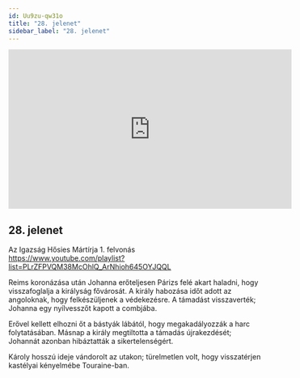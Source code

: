 ```yaml
---
id: Uu9zu-qw31o
title: "28. jelenet"
sidebar_label: "28. jelenet"
---
```


<div class="video-float-container">
  <iframe
    width="560"
    height="315"
    src="https://www.youtube.com/embed/Uu9zu-qw31o"
    title="YouTube video player"
    frameborder="0"
    allow="accelerometer; autoplay; clipboard-write; encrypted-media; gyroscope; picture-in-picture; web-share"
    referrerpolicy="strict-origin-when-cross-origin"
    allowfullscreen
  ></iframe>
</div>

## 28. jelenet

Az Igazság Hősies Mártírja 1. felvonás  
https://www.youtube.com/playlist?list=PLrZFPVQM38McOhlQ_ArNhioh645OYJQQL

Reims koronázása után Johanna erőteljesen Párizs felé akart haladni, hogy visszafoglalja a királyság fővárosát. A király habozása időt adott az angoloknak, hogy felkészüljenek a védekezésre. A támadást visszaverték; Johanna egy nyílvesszőt kapott a combjába.

Erővel kellett elhozni őt a bástyák lábától, hogy megakadályozzák a harc folytatásában. Másnap a király megtiltotta a támadás újrakezdését; Johannát azonban hibáztatták a sikertelenségért.

Károly hosszú ideje vándorolt az utakon; türelmetlen volt, hogy visszatérjen kastélyai kényelmébe Touraine-ban.
